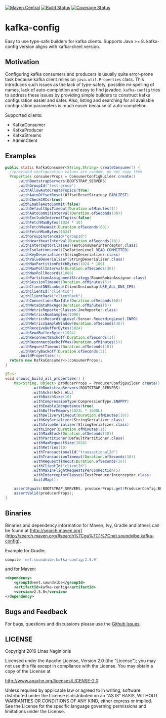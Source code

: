 [![Maven Central](https://maven-badges.herokuapp.com/maven-central/net.soundvibe/kafka-config/badge.svg)](https://maven-badges.herokuapp.com/maven-central/net.soundvibe/kafka-config)
[![Build Status](https://travis-ci.org/soundvibe/kafka-config.png)](https://travis-ci.org/soundvibe/kafka-config)
[![Coverage Status](https://codecov.io/github/soundvibe/kafka-config/coverage.svg?branch=master)](https://codecov.io/github/soundvibe/kafka-config?branch=master)

# kafka-config

Easy to use type-safe builders for kafka clients. 
Supports Java >= 8.
kafka-config version aligns with kafka-client version.

## Motivation

Configuring kafka consumers and producers is usually quite error-prone task because kafka client relies on `java.util.Properties` class.
This introduces such issues as the lack of type-safety, possible mi-spelling of names, lack of auto-completion and easy to find javadoc.
`kafka-config` tries to address these issues by providing simple builders to construct kafka configuration easier and safer.
Also, listing and searching for all available configuration parameters is much easier because of auto-completion.

Supported clients:
 * KafkaConsumer
 * KafkaProducer
 * KafkaStreams
 * AdminClient 

## Examples
```java
public static KafkaConsumer<String,String> createConsumer() {
  //provided configuration values are random, do not copy them
  Properties consumerProps = ConsumerConfigBuilder.create()
      .withBootstrapServers(BOOTSTRAP_SERVERS)
      .withGroupId("test-group")
      .withAllowAutoCreateTopics(true)
      .withAutoOffsetReset(OffsetResetStrategy.EARLIEST)
      .withCheckCRCs(true)
      .withEnableAutoCommit(false)
      .withDefaultApiTimeout(Duration.ofMinutes(1))
      .withAutoCommitInterval(Duration.ofSeconds(30))
      .withExcludeInternalTopics(false)
      .withFetchMaxBytes(1024 * 10)
      .withFetchMaxWait(Duration.ofSeconds(60))
      .withFetchMinBytes(1024)
      .withGroupInstanceId("groupId")
      .withHeartbeatInterval(Duration.ofSeconds(10))
      .withInterceptorClasses(TestConsumerInterceptor.class)
      .withIsolationLevel(IsolationLevel.READ_COMMITTED)
      .withKeyDeserializer(StringDeserializer.class)
      .withValueDeserializer(StringDeserializer.class)
      .withMaxPartitionFetchBytes(1024 * 100)
      .withMaxPollInterval(Duration.ofSeconds(30))
      .withMaxPollRecords(1000)
      .withPartitionAssignmentStrategy(RoundRobinAssignor.class)
      .withSessionTimeout(Duration.ofMinutes(5))
      .withClientDNSLookup(ClientDnsLookup.USE_ALL_DNS_IPS)
      .withClientId("clientId")
      .withClientRack("clientRack")
      .withConnectionsMaxIdle(Duration.ofSeconds(60))
      .withMetadataMaxAge(Duration.ofMinutes(5))
      .withMetricReporterClasses(JmxReporter.class)
      .withMetricsNumSamples(1000)
      .withMetricsRecordingLevel(Sensor.RecordingLevel.INFO)
      .withMetricsSampleWindow(Duration.ofSeconds(30))
      .withReceiveBufferBytes(1024)
      .withSendBufferBytes(1024)
      .withReconnectBackoff(Duration.ofSeconds(3))
      .withReconnectBackoffMax(Duration.ofMinutes(5))
      .withRequestTimeout(Duration.ofSeconds(10))
      .withRetryBackoff(Duration.ofSeconds(3))
      .buildProperties();
  return new KafkaConsumer<>(consumerProps);
}

@Test
void should_build_all_properties() {
    Map<String, Object> producerProps = ProducerConfigBuilder.create()
            .withBootstrapServers(BOOTSTRAP_SERVERS)
            .withAcks(Acks.ALL)
            .withBatchSize(10)
            .withCompressionType(CompressionType.SNAPPY)
            .withEnableIdempotence(true)
            .withBufferMemory(1024L * 1000L)
            .withDeliveryTimeout(Duration.ofMinutes(10))
            .withKeySerializer(StringSerializer.class)
            .withValueSerializer(StringSerializer.class)
            .withLinger(Duration.ofMinutes(1))
            .withMaxBlock(Duration.ofSeconds(10))
            .withPartitioner(DefaultPartitioner.class)
            .withMaxRequestSize(1024)
            .withRetries(10)
            .withTransactionalId("transactionalId")
            .withTransactionTimeout(Duration.ofSeconds(30))
            .withRequestTimeout(Duration.ofSeconds(30))
            .withClientId("clientId")
            .withMaxInFlightRequestsPerConnection(5)
            .withInterceptorClasses(TestProducerInterceptor.class)
            .buildMap();

    assertEquals(BOOTSTRAP_SERVERS, producerProps.get(ProducerConfig.BOOTSTRAP_SERVERS_CONFIG));
    assertValid(producerProps);
}
```

## Binaries

Binaries and dependency information for Maven, Ivy, Gradle and others can be found at [http://search.maven.org](http://search.maven.org/#search%7Cga%7C1%7Cnet.soundvibe.kafka-config).

Example for Gradle:

```groovy
compile 'net.soundvibe:kafka-config:2.5.0'
```

and for Maven:

```xml
<dependency>
    <groupId>net.soundvibe</groupId>
    <artifactId>kafka-config</artifactId>
    <version>2.5.0</version>
</dependency>
```


## Bugs and Feedback

For bugs, questions and discussions please use the [Github Issues](https://github.com/soundvibe/kafka-config/issues).

## LICENSE

Copyright 2019 Linas Naginionis

Licensed under the Apache License, Version 2.0 (the "License");
you may not use this file except in compliance with the License.
You may obtain a copy of the License at

<http://www.apache.org/licenses/LICENSE-2.0>

Unless required by applicable law or agreed to in writing, software
distributed under the License is distributed on an "AS IS" BASIS,
WITHOUT WARRANTIES OR CONDITIONS OF ANY KIND, either express or implied.
See the License for the specific language governing permissions and
limitations under the License.

